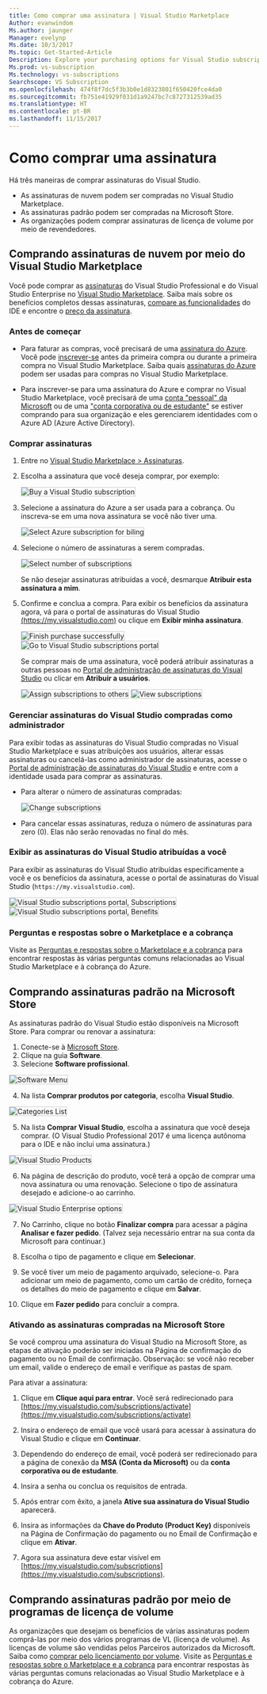 ```yaml
---
title: Como comprar uma assinatura | Visual Studio Marketplace
Author: evanwindom
Ms.author: jaunger
Manager: evelynp
Ms.date: 10/3/2017
Ms.topic: Get-Started-Article
Description: Explore your purchasing options for Visual Studio subscriptions
Ms.prod: vs-subscription
Ms.technology: vs-subscriptions
Searchscope: VS Subscription
ms.openlocfilehash: 474f8f7dc5f3b3b0e1d8323801f650420fce4da0
ms.sourcegitcommit: fb751e41929f031d1a9247bc7c8727312539ad35
ms.translationtype: HT
ms.contentlocale: pt-BR
ms.lasthandoff: 11/15/2017
---
```

#   <a name="how-to-buy-a-subscription"></a>Como comprar uma assinatura
Há três maneiras de comprar assinaturas do Visual Studio.  
- As assinaturas de nuvem podem ser compradas no Visual Studio Marketplace.
- As assinaturas padrão podem ser compradas na Microsoft Store. 
- As organizações podem comprar assinaturas de licença de volume por meio de revendedores.  

## <a name="buying-cloud-subscriptions-through-the-visual-studio-marketplace"></a>Comprando assinaturas de nuvem por meio do Visual Studio Marketplace
Você pode comprar as [assinaturas](https://www.visualstudio.com/subscriptions/) do Visual Studio Professional e do Visual Studio Enterprise no [Visual Studio Marketplace](https://marketplace.visualstudio.com). Saiba mais sobre os benefícios completos dessas assinaturas, [compare as funcionalidades](https://www.visualstudio.com/vs/compare/) do IDE e encontre o [preço da assinatura](https://www.visualstudio.com/vs/pricing/).

### <a name="before-you-start"></a>Antes de começar

*   Para faturar as compras, você precisará de uma [assinatura do Azure](https://azure.microsoft.com/en-us/pricing/purchase-options/). Você pode [inscrever-se](https://account.windowsazure.com/Subscriptions) antes da primeira compra ou durante a primeira compra no Visual Studio Marketplace.
Saiba quais [assinaturas do Azure](https://docs.microsoft.com/en-us/vsts/marketplace/marketplace-billing-qa) podem ser usadas para compras no Visual Studio Marketplace. 

*   Para inscrever-se para uma assinatura do Azure e comprar no Visual Studio Marketplace, você precisará de uma [conta "pessoal" da Microsoft](https://www.microsoft.com/account) ou de uma ["conta corporativa ou de estudante"](https://azure.microsoft.com/en-us/documentation/articles/sign-up-organization/) se estiver comprando para sua organização e eles gerenciarem identidades com o Azure AD (Azure Active Directory).

### <a name="buy-subscriptions"></a>Comprar assinaturas


1.  Entre no [Visual Studio Marketplace > Assinaturas](https://marketplace.visualstudio.com/subscriptions).

2.  Escolha a assinatura que você deseja comprar, por exemplo:

    <img alt="Buy a Visual Studio subscription" src="_img/buy-vs-subscriptions/buy-vs-sub-start.png" style="border: 1px solid #CCCCCC" />

3.  Selecione a assinatura do Azure a ser usada para a cobrança.
Ou inscreva-se em uma nova assinatura se você não tiver uma.

    <img alt="Select Azure subscription for biling" src="_img/buy-vs-subscriptions/buy-vs-sub-Azure-sub.png" style="border: 1px solid #CCCCCC" />

4.  Selecione o número de assinaturas a serem compradas.

    <img alt="Select number of subscriptions" src="_img/buy-vs-subscriptions/buy-vs-sub-users.png" style="border: 1px solid #CCCCCC" />

    Se não desejar assinaturas atribuídas a você, desmarque **Atribuir esta assinatura a mim**.

5.  Confirme e conclua a compra. Para exibir os benefícios da assinatura agora, vá para o portal de assinaturas do Visual Studio [(https://my.visualstudio.com)](https://my.visualstudio.com) ou clique em **Exibir minha assinatura**.

    <img alt="Finish purchase successfully" src="_img/buy-vs-subscriptions/buy-vs-sub-success.png" style="border: 1px solid #CCCCCC" />

    <img alt="Go to Visual Studio subscriptions portal" src="_img/buy-vs-subscriptions/view-subscription-benefits-subscriptions-portal.png" style="border: 1px solid #CCCCCC" />

    Se comprar mais de uma assinatura, você poderá atribuir assinaturas a outras pessoas no [Portal de administração de assinaturas do Visual Studio]( https://manage.visualstudio.com/cloud) ou clicar em **Atribuir a usuários**.

    <img alt="Assign subscriptions to others" src="_img/buy-vs-subscriptions/buy-vs-sub-success-many.png" style="border: 1px solid #CCCCCC" />

    <img alt="View subscriptions" src="_img/buy-vs-subscriptions/assign-subscriptions.png" style="border: 1px solid #CCCCCC" />

<a name="manage-subscriptions"></a>
###  <a name="manage-purchased-visual-studio-subscriptions-as-administrator"></a>Gerenciar assinaturas do Visual Studio compradas como administrador

Para exibir todas as assinaturas do Visual Studio compradas no Visual Studio Marketplace e suas atribuições aos usuários, alterar essas assinaturas ou cancelá-las como administrador de assinaturas, acesse o [Portal de administração de assinaturas do Visual Studio](https://manage.visualstudio.com/cloud) e entre com a identidade usada para comprar as assinaturas.

*   Para alterar o número de assinaturas compradas:

    <img alt="Change subscriptions" src="_img/buy-vs-subscriptions/manage-subscriptions.png" style="border: 1px solid #CCCCCC" />

*   Para cancelar essas assinaturas, reduza o número de assinaturas para zero (0). Elas não serão renovadas no final do mês.

### <a name="view-visual-studio-subscriptions-assigned-to-you"></a>Exibir as assinaturas do Visual Studio atribuídas a você

Para exibir as assinaturas do Visual Studio atribuídas especificamente a você e os benefícios da assinatura, acesse o portal de assinaturas do Visual Studio (```https://my.visualstudio.com```).

<img alt="Visual Studio subscriptions portal, Subscriptions" src="_img/buy-vs-subscriptions/view-assigned-subscription-list-subscriptions-portal.png" style="border: 1px solid #CCCCCC" />

<img alt="Visual Studio subscriptions portal, Benefits" src="_img/buy-vs-subscriptions/view-subscription-benefits-subscriptions-portal.png" style="border: 1px solid #CCCCCC" />

### <a name="marketplace-and-billing-qa"></a>Perguntas e respostas sobre o Marketplace e a cobrança

Visite as [Perguntas e respostas sobre o Marketplace e a cobrança](/vsts/marketplace/marketplace-billing-qa) para encontrar respostas às várias perguntas comuns relacionadas ao Visual Studio Marketplace e à cobrança do Azure. 

## <a name="buying-standard-subscriptions-through-the-microsoft-store"></a>Comprando assinaturas padrão na Microsoft Store
As assinaturas padrão do Visual Studio estão disponíveis na Microsoft Store.  Para comprar ou renovar a assinatura:

1. Conecte-se à [Microsoft Store](https://www.microsoft.com).
2. Clique na guia **Software**.
3. Selecione **Software profissional**.

<img alt="Software Menu" src="_img/buy-vs-subscriptions/professional-software.png" style="border: 1px solid #CCCCCC" />

4. Na lista **Comprar produtos por categoria**, escolha **Visual Studio**.

<img alt="Categories List" src="_img/buy-vs-subscriptions/shop-categories.png" style="border: 1px solid #CCCCCC" />

5. Na lista **Comprar Visual Studio**, escolha a assinatura que você deseja comprar. (O Visual Studio Professional 2017 é uma licença autônoma para o IDE e não inclui uma assinatura.)

<img alt="Visual Studio Products" src="_img/buy-vs-subscriptions/shop-visual-studio.png" style="border: 1px solid #CCCCCC" />

6. Na página de descrição do produto, você terá a opção de comprar uma nova assinatura ou uma renovação.  Selecione o tipo de assinatura desejado e adicione-o ao carrinho. 

<img alt="Visual Studio Enterprise options" src="_img/buy-vs-subscriptions/enterprise-options.png" style="border: 1px solid #CCCCCC" />

7. No Carrinho, clique no botão **Finalizar compra** para acessar a página **Analisar e fazer pedido**.  (Talvez seja necessário entrar na sua conta da Microsoft para continuar.) 

8. Escolha o tipo de pagamento e clique em **Selecionar**.

9. Se você tiver um meio de pagamento arquivado, selecione-o.  Para adicionar um meio de pagamento, como um cartão de crédito, forneça os detalhes do meio de pagamento e clique em **Salvar**.

10. Clique em **Fazer pedido** para concluir a compra.  

### <a name="activating-subscriptions-purchased-through-the-microsoft-store"></a>Ativando as assinaturas compradas na Microsoft Store

Se você comprou uma assinatura do Visual Studio na Microsoft Store, as etapas de ativação poderão ser iniciadas na Página de confirmação do pagamento ou no Email de confirmação. Observação: se você não receber um email, valide o endereço de email e verifique as pastas de spam.

Para ativar a assinatura: 

1. Clique em **Clique aqui para entrar**. Você será redirecionado para [https://my.visualstudio.com/subscriptions/activate](https://my.visualstudio.com/subscriptions/activate)

2. Insira o endereço de email que você usará para acessar à assinatura do Visual Studio e clique em **Continuar**.

3. Dependendo do endereço de email, você poderá ser redirecionado para a página de conexão da **MSA (Conta da Microsoft)** ou da **conta corporativa ou de estudante**. 

4. Insira a senha ou conclua os requisitos de entrada.
5. Após entrar com êxito, a janela **Ative sua assinatura do Visual Studio** aparecerá.
6. Insira as informações da **Chave do Produto (Product Key)** disponíveis na Página de Confirmação do pagamento ou no Email de Confirmação e clique em **Ativar**.

7. Agora sua assinatura deve estar visível em [https://my.visualstudio.com/subscriptions](https://my.visualstudio.com/subscriptions).


## <a name="buying-standard-subscriptions-through-volume-license-programs"></a>Comprando assinaturas padrão por meio de programas de licença de volume


As organizações que desejam os benefícios de várias assinaturas podem comprá-las por meio dos vários programas de VL (licença de volume).  As licenças de volume são vendidas pelos Parceiros autorizados da Microsoft.  
Saiba como [comprar pelo licenciamento por volume](https://www.microsoft.com/Licensing/how-to-buy/how-to-buy.aspx). Visite as [Perguntas e respostas sobre o Marketplace e a cobrança](/vsts/marketplace/marketplace-billing-qa) para encontrar respostas às várias perguntas comuns relacionadas ao Visual Studio Marketplace e à cobrança do Azure. 

